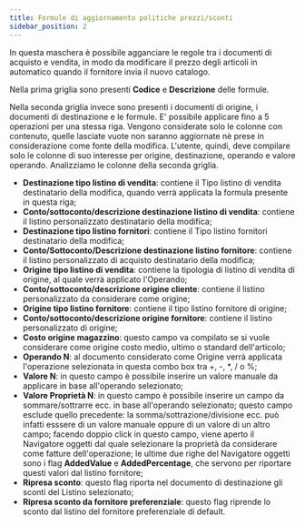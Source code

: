 ```yaml
---
title: Formule di aggiornamento politiche prezzi/sconti
sidebar_position: 2
---
```


In questa maschera è possibile agganciare le regole tra i documenti di acquisto e vendita, in modo da modificare il prezzo degli articoli in automatico quando il fornitore invia il nuovo catalogo.     

Nella prima griglia sono presenti **Codice** e **Descrizione** delle formule.     

Nella seconda griglia invece sono presenti i documenti di origine, i documenti di destinazione e le formule. E' possibile applicare fino a 5 operazioni per una stessa riga. Vengono considerate solo le colonne con contenuto, quelle lasciate vuote non saranno aggiornate nè prese in considerazione come fonte della modifica. L'utente, quindi, deve compilare solo le colonne di suo interesse per origine, destinazione, operando e valore operando. Analizziamo le colonne della seconda griglia.      

- **Destinazione tipo listino di vendita**: contiene il Tipo listino di vendita destinatario della modifica, quando verrà applicata la formula presente in questa riga;        
- **Conto/sottoconto/descrizione destinazione listino di vendita**: contiene il listino personalizzato destinatario della modifica;          
- **Destinazione tipo listino fornitori**: contiene il Tipo listino fornitori destinatario della modifica;       
- **Conto/Sottoconto/Descrizione destinazione listino fornitore**: contiene il listino personalizzato di acquisto destinatario della modifica;          
- **Origine tipo listino di vendita**: contiene la tipologia di listino di vendita di origine, al quale verrà applicato l'Operando;      
- **Conto/sottoconto/descrizione origine cliente**:  contiene il listino personalizzato da considerare come origine;       
- **Origine tipo listino fornitore**: contiene il tipo listino fornitore di origine;         
- **Conto/sottoconto/descrizione origine fornitore**: contiene il listino personalizzato di origine;         
- **Costo origine magazzino**: questo campo va compilato se si vuole considerare come origine costo medio, ultimo o standard dell'articolo;        
- **Operando N**: al documento considerato come Origine verrà applicata l'operazione selezionata in questa combo box tra +, -, *, / o %;          
- **Valore N**: in questo campo è possibile inserire un valore manuale da applicare in base all'operando selezionato;       
- **Valore Proprietà N**: in questo campo è possibile inserire un campo da sommare/sottrarre ecc. in base all'operando selezionato; questo campo esclude quello precedente: la somma/sottrazione/divisione ecc. può infatti esssere di un valore manuale oppure di un valore di un altro campo; facendo doppio click in questo campo, viene aperto il Navigatore oggetti dal quale selezionare la proprietà da considerare come fatture dell'operazione; le ultime due righe del Navigatore oggetti sono i flag **AddedValue** e **AddedPercentage**, che servono per riportare questi valori dal listino fornitore;           
- **Ripresa sconto**: questo flag riporta nel documento di destinazione gli sconti del Listino selezionato;      
- **Ripresa sconto da fornitore preferenziale**: questo flag riprende lo sconto dal listino del fornitore preferenziale di default.
